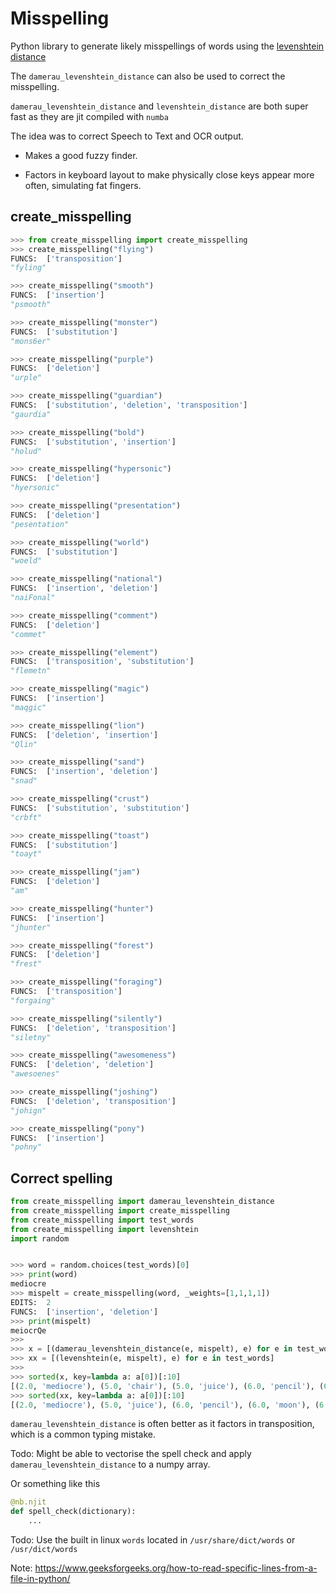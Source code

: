 # Misspelling

Python library to generate likely misspellings of words using the [levenshtein distance](https://en.wikipedia.org/wiki/Levenshtein_distance)

The `damerau_levenshtein_distance` can also be used to correct the misspelling.

`damerau_levenshtein_distance` and `levenshtein_distance` are both super fast as they are jit compiled with `numba`

The idea was to correct Speech to Text and OCR output.

- Makes a good fuzzy finder.

- Factors in keyboard layout to make physically close keys appear more often, simulating fat fingers.

## create_misspelling
```python
>>> from create_misspelling import create_misspelling
>>> create_misspelling("flying")
FUNCS:  ['transposition']
"fyling"

>>> create_misspelling("smooth")
FUNCS:  ['insertion']
"psmooth"

>>> create_misspelling("monster")
FUNCS:  ['substitution']
"mons6er"

>>> create_misspelling("purple")
FUNCS:  ['deletion']
"urple"

>>> create_misspelling("guardian")
FUNCS:  ['substitution', 'deletion', 'transposition']
"gaurdia"

>>> create_misspelling("bold")
FUNCS:  ['substitution', 'insertion']
"holud"

>>> create_misspelling("hypersonic")
FUNCS:  ['deletion']
"hyersonic"

>>> create_misspelling("presentation")
FUNCS:  ['deletion']
"pesentation"

>>> create_misspelling("world")
FUNCS:  ['substitution']
"woeld"

>>> create_misspelling("national")
FUNCS:  ['insertion', 'deletion']
"naiFonal"

>>> create_misspelling("comment")
FUNCS:  ['deletion']
"commet"

>>> create_misspelling("element")
FUNCS:  ['transposition', 'substitution']
"flemetn"

>>> create_misspelling("magic")
FUNCS:  ['insertion']
"maqgic"

>>> create_misspelling("lion")
FUNCS:  ['deletion', 'insertion']
"Qlin"

>>> create_misspelling("sand")
FUNCS:  ['insertion', 'deletion']
"snad"

>>> create_misspelling("crust")
FUNCS:  ['substitution', 'substitution']
"crbft"

>>> create_misspelling("toast")
FUNCS:  ['substitution']
"toayt"

>>> create_misspelling("jam")
FUNCS:  ['deletion']
"am"

>>> create_misspelling("hunter")
FUNCS:  ['insertion']
"jhunter"

>>> create_misspelling("forest")
FUNCS:  ['deletion']
"frest"

>>> create_misspelling("foraging")
FUNCS:  ['transposition']
"forgaing"

>>> create_misspelling("silently")
FUNCS:  ['deletion', 'transposition']
"siletny"

>>> create_misspelling("awesomeness")
FUNCS:  ['deletion', 'deletion']
"awesoenes"

>>> create_misspelling("joshing")
FUNCS:  ['deletion', 'transposition']
"johign"

>>> create_misspelling("pony")
FUNCS:  ['insertion']
"pohny"
```

## Correct spelling

```python
from create_misspelling import damerau_levenshtein_distance
from create_misspelling import create_misspelling
from create_misspelling import test_words
from create_misspelling import levenshtein
import random


>>> word = random.choices(test_words)[0]
>>> print(word)
mediocre
>>> mispelt = create_misspelling(word, _weights=[1,1,1,1])
EDITS:  2
FUNCS:  ['insertion', 'deletion']
>>> print(mispelt)
meiocrQe
>>> 
>>> x = [(damerau_levenshtein_distance(e, mispelt), e) for e in test_words]
>>> xx = [(levenshtein(e, mispelt), e) for e in test_words]
>>> 
>>> sorted(x, key=lambda a: a[0])[:10]
[(2.0, 'mediocre'), (5.0, 'chair'), (5.0, 'juice'), (6.0, 'pencil'), (6.0, 'moon'), (6.0, 'network'), (6.0, 'cords'), (6.0, 'musical'), (6.0, 'zebra'), (6.0, 'home')]
>>> sorted(xx, key=lambda a: a[0])[:10]
[(2.0, 'mediocre'), (5.0, 'juice'), (6.0, 'pencil'), (6.0, 'moon'), (6.0, 'network'), (6.0, 'cords'), (6.0, 'musical'), (6.0, 'zebra'), (6.0, 'home'), (6.0, 'teacher')]

```

`damerau_levenshtein_distance` is often better as it factors in transposition, which is a common typing mistake.


Todo: Might be able to vectorise the spell check and apply `damerau_levenshtein_distance` to a numpy array.

Or something like this


```python
@nb.njit
def spell_check(dictionary):
    ...

```

Todo: Use the built in linux `words` located in `/usr/share/dict/words` or `/usr/dict/words`

Note: https://www.geeksforgeeks.org/how-to-read-specific-lines-from-a-file-in-python/


